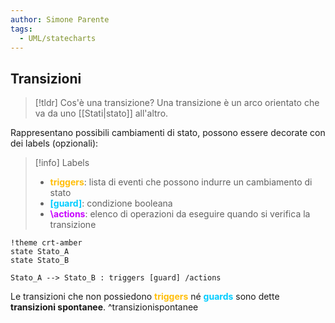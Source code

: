 ```yaml
---
author: Simone Parente
tags:
  - UML/statecharts
---
```

## Transizioni
>[!tldr] Cos'è una transizione?
>Una transizione è un arco orientato che va da uno [[Stati|stato]] all'altro.

Rappresentano possibili cambiamenti di stato, possono essere decorate con dei labels (opzionali):

>[!info] Labels
>- <span style="color:#ffbe0a"><b>triggers</b></span>: lista di eventi che possono indurre un cambiamento di stato
>- <span style="color:#00ccff"><b>[guard]</b></span>: condizione booleana
> - <span style="color:#c800ff"><b>\actions</b></span>: elenco di operazioni da eseguire quando si verifica la transizione

```plantuml
!theme crt-amber
state Stato_A
state Stato_B

Stato_A --> Stato_B : triggers [guard] /actions 
```

Le transizioni che non possiedono <span style="color:#ffbe0a"><b>triggers</b></span> né <span style="color:#00ccff"><b>guards</b></span> sono dette **transizioni spontanee**. ^transizionispontanee